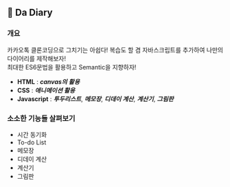 ## 📗 Da Diary
### 개요
 카카오톡 클론코딩으로 그치기는 아쉽다! 복습도 할 겸 자바스크립트를 추가하여 나만의 다이어리를 제작해보자! </br>
 최대한 ES6문법을 활용하고 Semantic을 지향하자!

- **HTML** : ***canvas의 활용***
- **CSS** : ***애니메이션 활용***
- **Javascript** : ***투두리스트***, ***메모장***, ***디데이 계산***, ***계산기***, ***그림판***


### 소소한 기능들 살펴보기

- 시간 동기화
- To-do List
- 메모장
- 디데이 계산
- 계산기
- 그림판




